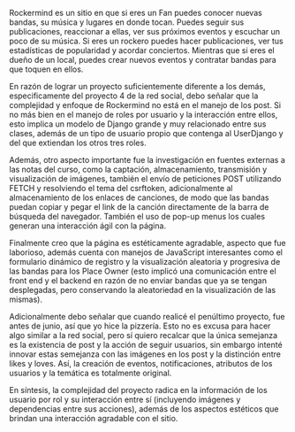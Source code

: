 Rockermind es un sitio en que si eres un Fan puedes conocer nuevas bandas, su música y lugares en 
donde tocan. Puedes seguir sus publicaciones, reaccionar a ellas, ver sus próximos eventos y
escuchar un poco de su música. Si eres un rockero puedes hacer publicaciones, ver tus estadísticas 
de popularidad y acordar conciertos. Mientras que si eres el dueño de un local, puedes crear nuevos
eventos y contratar bandas para que toquen en ellos.


En razón de lograr un proyecto suficientemente diferente a los demás, especificamente del proyecto
4 de la red social, debo señalar que la complejidad y enfoque de Rockermind no está en el manejo de
los post. Si no más bien en el manejo de roles por usuario y la interacción entre ellos, esto 
implica un modelo de Django grande y muy relacionado entre sus clases, además de un tipo de usuario 
propio que contenga al UserDjango y del que extiendan los otros tres roles.

Además, otro aspecto importante fue la investigación en fuentes externas a las notas del curso, 
como la captación, almacenamiento, transmisión y visualización de imágenes, también el envío de
peticiones POST utilizando FETCH y resolviendo el tema del csrftoken, adicionalmente al 
almacenamiento de los enlaces de canciones, de modo que las bandas puedan copiar y pegar el link 
de la canción directamente de la barra de búsqueda del navegador. También el uso de pop-up menus
los cuales generan una interacción ágil con la página.

Finalmente creo que la página es estéticamente agradable, aspecto que fue laborioso, además cuenta 
con manejos de JavaScript interesantes como el formulario dinámico de registro y la visualización 
aleatoria y progresiva de las bandas para los Place Owner (esto implicó una comunicación entre el 
front end y el backend en razón de no enviar bandas que ya se tengan desplegadas, pero conservando 
la aleatoriedad en la visualización de las mismas). 

Adicionalmente debo señalar que cuando realicé el penúltimo proyecto, fue antes de junio, así que
yo hice la pizzería. Esto no es excusa para hacer algo similar a la red social, pero sí quiero 
recalcar que la única semejanza es la existencia de post y la acción de seguir usuarios, sin embargo
intenté innovar estas semejanza con las imágenes en los post y la distinción entre likes y loves. 
Así, la creación de eventos, notificaciones, atributos de los usuarios y la temática es totalmente
original.

En síntesis, la complejidad del proyecto radica en la información de los usuario por rol y su
interacción entre sí (incluyendo imágenes y dependencias entre sus acciones), además de los
aspectos estéticos que brindan una interacción agradable con el sitio. 